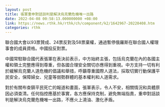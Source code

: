 ```yaml
---
layout: post
title: 張軍重申對話談判是解決烏克蘭危機唯一出路
date: 2022-04-08 00:58:13.000000000 +08:00
link: https://news.rthk.hk/rthk/ch/component/k2/1642967-20220408.htm
categories: rthk
---
```


聯合國大會以93票贊成、24票反對及58票棄權，通過暫停俄羅斯在聯合國人權理事會的成員資格。中國投反對票。

中國常駐聯合國代表張軍在表決前表示，中方始終主張，包括烏克蘭在內的各國主權和領土完整應得到尊重，但各國合理安全關切亦應得到重視。中方支持一切有利於緩解烏克蘭人道危機的倡議和舉措，呼籲尊重國際人道法，採取切實行動保護平民安全，保障婦女、兒童等弱勢群體的基本權利和人道需求。

對於有關布查鎮平民死亡的報道和畫面，張軍表示，令人不安，相關情況和具體原因必須查清。任何指控應基於事實，各方應保持克制，避免無端指責，重申對話談判是解決烏克蘭危機唯一出路，不應火上澆油、激化矛盾。

